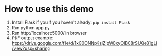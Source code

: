 # How to use this demo
1. Install Flask if you if you haven't aleady: `pip install Flask`
3. Run python app.py
4. Run http://localhost:5000/ in browser
5. PDF output example: https://drive.google.com/file/d/1xQ0ONNpKsjZipW0xyOIBC8rSUQe81gLi/view?usp=sharing
